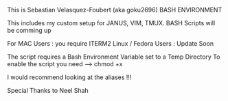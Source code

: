 This is Sebastian Velasquez-Foubert (aka goku2696) 
BASH ENVIRONMENT

This includes my custom setup for JANUS, VIM, TMUX.
BASH Scripts will be comming up 

For MAC Users : you require ITERM2
Linux / Fedora Users : Update Soon

The script requires a Bash Environment Variable set to a Temp Directory
To enable the script you need --> chmod +x

I would recommend looking at the aliases !!!

Special Thanks to Neel Shah
